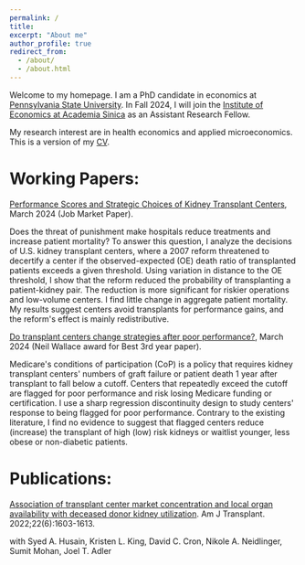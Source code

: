 ```yaml
---
permalink: /
title: 
excerpt: "About me"
author_profile: true
redirect_from: 
  - /about/
  - /about.html
---
```


Welcome to my homepage. I am a PhD candidate in economics at [Pennsylvania State University](https://econ.la.psu.edu/). In Fall 2024, I will join the [Institute of Economics at Academia Sinica](https://www.econ.sinica.edu.tw/4d49b1b1-d551-4956-84a5-6bbf392d8417) as an Assistant Research Fellow.

My research interest are in health economics and applied microeconomics. This is a version of my [CV](http://hanloong7.github.io/files/CV.pdf).

Working Papers: 
======
[Performance Scores and Strategic Choices of Kidney Transplant Centers](http://hanloong7.github.io/files/JMP.pdf), March 2024 (Job Market Paper).

Does the threat of punishment make hospitals reduce treatments and increase patient mortality? To answer this question, I analyze the decisions of U.S. kidney transplant centers, where a 2007 reform threatened to decertify a center if the observed-expected (OE) death ratio of transplanted patients exceeds a given threshold. Using variation in distance to the OE threshold, I show that the reform reduced the probability of transplanting a patient-kidney pair. The reduction is more significant for riskier operations and low-volume centers. I find little change in aggregate patient mortality. My results suggest centers avoid transplants for performance gains, and the reform's effect is mainly redistributive. 
 
 

[Do transplant centers change strategies after poor performance?](http://hanloong7.github.io/files/3rdyearpaper.pdf), March 2024 (Neil Wallace award for Best 3rd year paper).

Medicare's conditions of participation (CoP) is a policy that requires kidney transplant centers' numbers of graft failure or patient death 1 year after transplant to fall below a cutoff. Centers that repeatedly exceed the cutoff  are flagged for poor performance and risk losing Medicare funding or certification.  I use a sharp regression discontinuity design to study centers' response to being flagged for poor performance. Contrary to the existing literature, I find no evidence to suggest that flagged centers reduce (increase) the transplant of high (low) risk kidneys or waitlist younger, less obese or non-diabetic patients. 

Publications: 
======
[Association of transplant center market concentration and local organ availability with deceased donor kidney utilization](https://onlinelibrary.wiley.com/doi/full/10.1111/ajt.17010). Am J Transplant. 2022;22(6):1603-1613.

with Syed A. Husain, Kristen L. King, David C. Cron, Nikole A. Neidlinger, Sumit Mohan, Joel T. Adler


